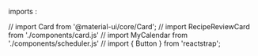 
imports :

// import Card from '@material-ui/core/Card';
// import RecipeReviewCard from './components/card.js'
// import MyCalendar from './components/scheduler.js'
// import { Button } from 'reactstrap';